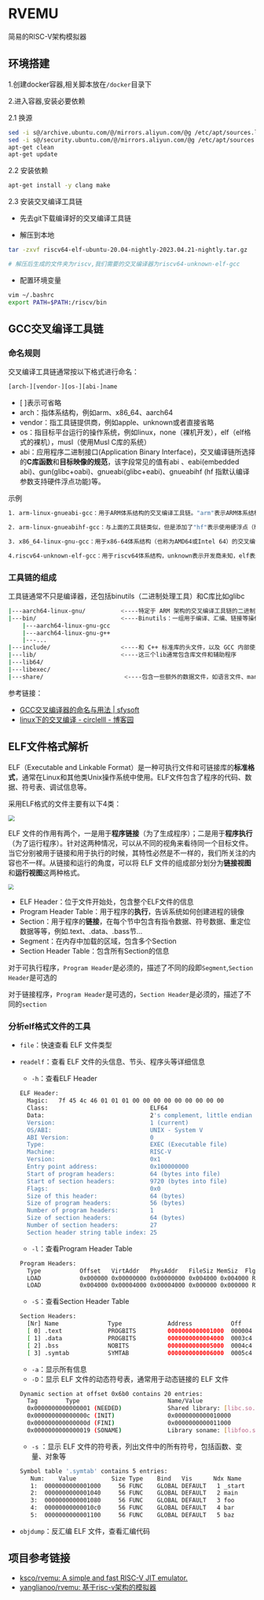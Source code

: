 # RVEMU
简易的RISC-V架构模拟器



## 环境搭建

1.创建docker容器,相关脚本放在`/docker`目录下

2.进入容器,安装必要依赖

2.1 换源

```bash
sed -i s@/archive.ubuntu.com/@/mirrors.aliyun.com/@g /etc/apt/sources.list
sed -i s@/security.ubuntu.com/@/mirrors.aliyun.com/@g /etc/apt/sources.list
apt-get clean
apt-get update
```

2.2 安装依赖

```bash
apt-get install -y clang make
```

2.3 安装交叉编译工具链

- 先去git下载编译好的交叉编译工具链

- 解压到本地
```bash
tar -zxvf riscv64-elf-ubuntu-20.04-nightly-2023.04.21-nightly.tar.gz

# 解压后生成的文件夹为riscv,我们需要的交叉编译器为riscv64-unknown-elf-gcc
```
- 配置环境变量
```bash
vim ~/.bashrc
export PATH=$PATH:/riscv/bin
```



## GCC交叉编译工具链

### 命名规则

交叉编译工具链通常按以下格式进行命名：

```bash
[arch-][vendor-][os-][abi-]name
```

- [ ]表示可省略
- arch：指体系结构，例如arm、x86_64、aarch64
- vendor：指工具链提供商，例如apple、unknown或者直接省略
- os：指目标平台运行的操作系统，例如linux，none（裸机开发），elf（elf格式的裸机），musl（使用Musl C库的系统）
- abi：应用程序二进制接口(Application Binary Interface)，交叉编译链所选择的**C库函数**和**目标映像的规范**，该字段常见的值有abi 、eabi(embedded abi)、gun(glibc+oabi)、gnueabi(glibc+eabi)、gnueabihf (hf 指默认编译参数支持硬件浮点功能)等。

示例

```bash
1. arm-linux-gnueabi-gcc：用于ARM体系结构的交叉编译工具链。"arm"表示ARM体系结构，"linux"表示目标操作系统为Linux，"gnueabi"表示使用GNU的嵌入式ABI。

2. arm-linux-gnueabihf-gcc：与上面的工具链类似，但是添加了"hf"表示使用硬浮点（hard-float）的ABI。这意味着该工具链支持使用硬件浮点指令进行浮点运算。

3. x86_64-linux-gnu-gcc：用于x86-64体系结构（也称为AMD64或Intel 64）的交叉编译工具链。"x86_64"表示目标体系结构为x86-64，"linux"表示目标操作系统为Linux，"gnu"表示使用GNU的ABI。

4.riscv64-unknown-elf-gcc：用于riscv64体系结构，unknown表示开发商未知，elf表示是针对裸机程序进行编译，默认使用eabi

```

### 工具链的组成

工具链通常不只是编译器，还包括binutils（二进制处理工具）和C库比如glibc

```bash
|---aarch64-linux-gnu/			<----特定于 ARM 架构的交叉编译工具链的二进制文件、库和头文件
|---bin/						<----Binutils：一组用于编译、汇编、链接等操作的工具集合
	|---aarch64-linux-gnu-gcc
	|---aarch64-linux-gnu-g++
	|---...
|---include/					<----和 C++ 标准库的头文件，以及 GCC 内部使用的头文件
|---lib/					    <----这三个lib通常包含库文件和辅助程序
|---lib64/
|---libexec/
|---share/                       <----包含一些额外的数据文件，如语言文件、man pages、GCC 的插件和配置脚本等
```



参考链接：

- [GCC交叉编译器的命名与用法 | sfysoft](https://www.sfysoft.com/2019/07/15/Cross-Build-Compiler-Name-Usage/index.html)
- [linux下的交叉编译 - circlelll - 博客园](https://www.cnblogs.com/circlelll/p/18087254)



## ELF文件格式解析

ELF（Executable and Linkable Format）是一种可执行文件和可链接库的**标准格式**，通常在Linux和其他类Unix操作系统中使用。ELF文件包含了程序的代码、数据、符号表、调试信息等。

采用ELF格式的文件主要有以下4类：

<img src="F:\个人笔记\assets\1.png" style="zoom:80%;" />

ELF 文件的作用有两个，一是用于**程序链接**（为了生成程序）；二是用于**程序执行**（为了运行程序）。针对这两种情况，可以从不同的视角来看待同一个目标文件。当它分别被用于链接和用于执行的时候，其特性必然是不一样的，我们所关注的内容也不一样。从链接和运行的角度，可以将 ELF 文件的组成部分划分为**链接视图**和**运行视图**这两种格式。

<img src="F:\个人笔记\assets\2.png" style="zoom: 67%;" />

- ELF Header：位于文件开始处，包含整个ELF文件的信息
- Program Header Table：用于程序的**执行**，告诉系统如何创建进程的镜像
- Section：用于程序的**链接**，在每个节中包含有指令数据、符号数据、重定位数据等等，例如.text、.data、.bass节...
- Segment：在内存中加载的区域，包含多个Section
- Section Header Table：包含所有Section的信息

对于可执行程序，`Program Header`是必须的，描述了不同的段即`Segment`,`Section Header`是可选的

对于链接程序，`Program Header`是可选的，`Section Header`是必须的，描述了不同的`section`

### 分析elf格式文件的工具

- `file`：快速查看 ELF 文件类型

- `readelf`：查看 ELF 文件的头信息、节头、程序头等详细信息

  - `-h`：查看ELF Header

  ```bash
  ELF Header:
    Magic:   7f 45 4c 46 01 01 01 00 00 00 00 00 00 00 00 00 
    Class:                             ELF64
    Data:                              2's complement, little endian
    Version:                           1 (current)
    OS/ABI:                            UNIX - System V
    ABI Version:                       0
    Type:                              EXEC (Executable file)
    Machine:                           RISC-V
    Version:                           0x1
    Entry point address:               0x100000000
    Start of program headers:          64 (bytes into file)
    Start of section headers:          9720 (bytes into file)
    Flags:                             0x0
    Size of this header:               64 (bytes)
    Size of program headers:           56 (bytes)
    Number of program headers:         1
    Size of section headers:           64 (bytes)
    Number of section headers:         27
    Section header string table index: 25
  ```

  - `-l`：查看Program Header Table

  ```bash
  Program Headers:
    Type           Offset   VirtAddr   PhysAddr   FileSiz MemSiz  Flg Align
    LOAD           0x000000 0x00000000 0x00000000 0x004000 0x004000 R E 0x1000
    LOAD           0x004000 0x00004000 0x00004000 0x000000 0x000000 RW  0x1000
  ```

  - `-S`：查看Section Header Table

  ```bash
  Section Headers:
    [Nr] Name              Type             Address           Off    Size   ES Flg Lk Inf Al
    [ 0] .text             PROGBITS         0000000000001000  000004  0003c0 00  AX  0   0  16
    [ 1] .data             PROGBITS         0000000000004000  0003c4  000100 00  WA  0   0  16
    [ 2] .bss              NOBITS           0000000000005000  0004c4  000100 00  WA  0   0  16
    [ 3] .symtab           SYMTAB           0000000000006000  0005c4  000f00 10  0   10  4
  ```

  - `-a`：显示所有信息
  - `-D`：显示 ELF 文件的动态符号表，通常用于动态链接的 ELF 文件

  ```bash
  Dynamic section at offset 0x6b0 contains 20 entries:
    Tag        Type                         Name/Value
    0x0000000000000001 (NEEDED)             Shared library: [libc.so.6]
    0x000000000000000c (INIT)               0x0000000000010000
    0x000000000000000d (FINI)               0x0000000000011000
    0x0000000000000019 (SONAME)             Library soname: [libfoo.so.1]
  ```

  - `-s` ：显示 ELF 文件的符号表，列出文件中的所有符号，包括函数、变量、对象等

  ```bash
  Symbol table '.symtab' contains 5 entries:
     Num:    Value          Size Type    Bind   Vis      Ndx Name
     1:  0000000000001000     56 FUNC    GLOBAL DEFAULT   1 _start
     2:  0000000000001040     56 FUNC    GLOBAL DEFAULT   2 main
     3:  0000000000001080     56 FUNC    GLOBAL DEFAULT   3 foo
     4:  00000000000010c0     56 FUNC    GLOBAL DEFAULT   4 bar
     5:  0000000000001100     56 FUNC    GLOBAL DEFAULT   5 baz
  ```

- `objdump`：反汇编 ELF 文件，查看汇编代码



## 项目参考链接

- [ksco/rvemu: A simple and fast RISC-V JIT emulator.](https://github.com/ksco/rvemu)
- [yanglianoo/rvemu: 基于risc-v架构的模拟器](https://github.com/yanglianoo/rvemu)